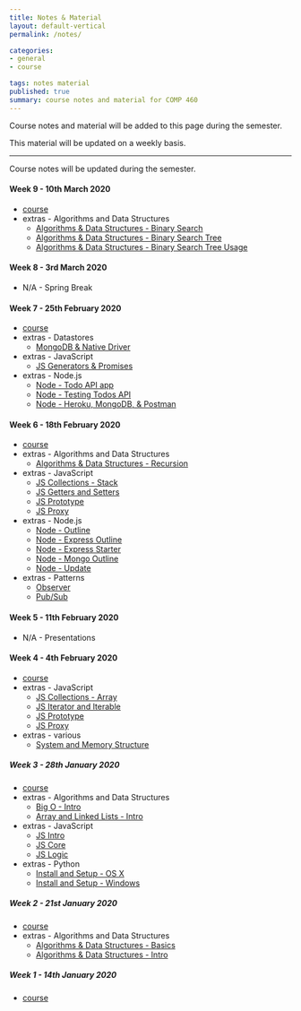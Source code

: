 ```yaml
---
title: Notes & Material
layout: default-vertical
permalink: /notes/

categories:
- general
- course

tags: notes material
published: true
summary: course notes and material for COMP 460
---
```


Course notes and material will be added to this page during the semester.

This material will be updated on a weekly basis.

***

Course notes will be updated during the semester.

#### Week 9 - 10th March 2020
  * [course](/assets/docs/2020/comp460-week9.pdf)
  * extras - Algorithms and Data Structures
    * [Algorithms & Data Structures - Binary Search](/assets/docs/extras/notes-alg-ds-binary-search.pdf)
    * [Algorithms & Data Structures - Binary Search Tree](/assets/docs/extras/notes-alg-ds-binary-search-tree.pdf)
    * [Algorithms & Data Structures - Binary Search Tree Usage](/assets/docs/extras/notes-alg-ds-binary-search-tree-usage.pdf)

#### Week 8 - 3rd March 2020
  * N/A - Spring Break

#### Week 7 - 25th February 2020
  * [course](/assets/docs/2020/comp460-week7.pdf)
  * extras - Datastores
    * [MongoDB & Native Driver](/assets/docs/extras/datastores/mongodb/data-stores-apis.pdf)
  * extras - JavaScript
    * [JS Generators & Promises](/assets/docs/extras/javascript/js-generators-promises.pdf)
  * extras - Node.js
    * [Node - Todo API app](/assets/docs/extras/node/node-api-todos/node-todos-api.pdf)
    * [Node - Testing Todos API](/assets/docs/extras/node/node-api-todos/testing-todos-api.pdf)
    * [Node - Heroku, MongoDB, & Postman](/assets/docs/extras/node/node-api-todos/heroku-mongo-postman.pdf)

#### Week 6 - 18th February 2020
  * [course](/assets/docs/2020/comp460-week6.pdf)
  * extras - Algorithms and Data Structures
    * [Algorithms & Data Structures - Recursion](/assets/docs/extras/notes-alg-ds-recursion.pdf)
  * extras - JavaScript
    * [JS Collections - Stack](/assets/docs/extras/javascript/js-collections-stack.pdf)
    * [JS Getters and Setters](/assets/docs/extras/javascript/js-getters-setters.pdf)
    * [JS Prototype](/assets/docs/extras/javascript/js-prototype.pdf)
    * [JS Proxy](/assets/docs/extras/javascript/js-proxy.pdf)
  * extras - Node.js
    * [Node - Outline](/assets/docs/extras/node/nodejs-outline.pdf)
    * [Node - Express Outline](/assets/docs/extras/node/nodejs-express-outline.pdf)
    * [Node - Express Starter](/assets/docs/extras/node/nodejs-express-starter.pdf)
    * [Node - Mongo Outline](/assets/docs/extras/node/nodejs-mongo-outline.pdf)
    * [Node - Update](/assets/docs/extras/node/nodejs-update.pdf)
  * extras - Patterns
    * [Observer](/assets/docs/extras/patterns/observer-pattern.pdf)
    * [Pub/Sub](/assets/docs/extras/patterns/pubsub-pattern.pdf)

#### Week 5 - 11th February 2020
  * N/A - Presentations

#### Week 4 - 4th February 2020
  * [course](/assets/docs/2020/comp460-week4.pdf)
  * extras - JavaScript
    * [JS Collections - Array](/assets/docs/extras/javascript/js-collections-array.pdf)
    * [JS Iterator and Iterable](/assets/docs/extras/javascript/js-iterator-iterable.pdf)
    * [JS Prototype](/assets/docs/extras/javascript/js-prototype.pdf)
    * [JS Proxy](/assets/docs/extras/javascript/js-proxy.pdf)
  * extras - various
    * [System and Memory Structure](/assets/docs/extras/various/notes-alg-ds-sys-mem-structure.pdf)

##### Week 3 - 28th January 2020
  * [course](/assets/docs/2020/comp460-week3.pdf)
  * extras - Algorithms and Data Structures
    * [Big O - Intro](/assets/docs/extras/notes-alg-ds-big-o-intro.pdf)
    * [Array and Linked Lists - Intro](/assets/docs/extras/notes-alg-ds-arrays-linkedlists-intro.pdf)
  * extras - JavaScript
    * [JS Intro](/assets/docs/extras/javascript/js-intro.pdf)
    * [JS Core](/assets/docs/extras/javascript/js-core.pdf)
    * [JS Logic](/assets/docs/extras/javascript/js-logic.pdf)
  * extras - Python
    * [Install and Setup - OS X](/assets/docs/extras/python/python-install-setup-osx.pdf)
    * [Install and Setup - Windows](/assets/docs/extras/python/python-install-setup-windows.pdf)

##### Week 2 - 21st January 2020
  * [course](/assets/docs/2020/comp460-week2.pdf)
  * extras - Algorithms and Data Structures
    * [Algorithms & Data Structures - Basics](/assets/docs/extras/notes-alg-ds-basic.pdf)
    * [Algorithms & Data Structures - Intro](/assets/docs/extras/notes-alg-ds-intro.pdf)

##### Week 1 - 14th January 2020
  * [course](/assets/docs/2020/comp460-week1.pdf)